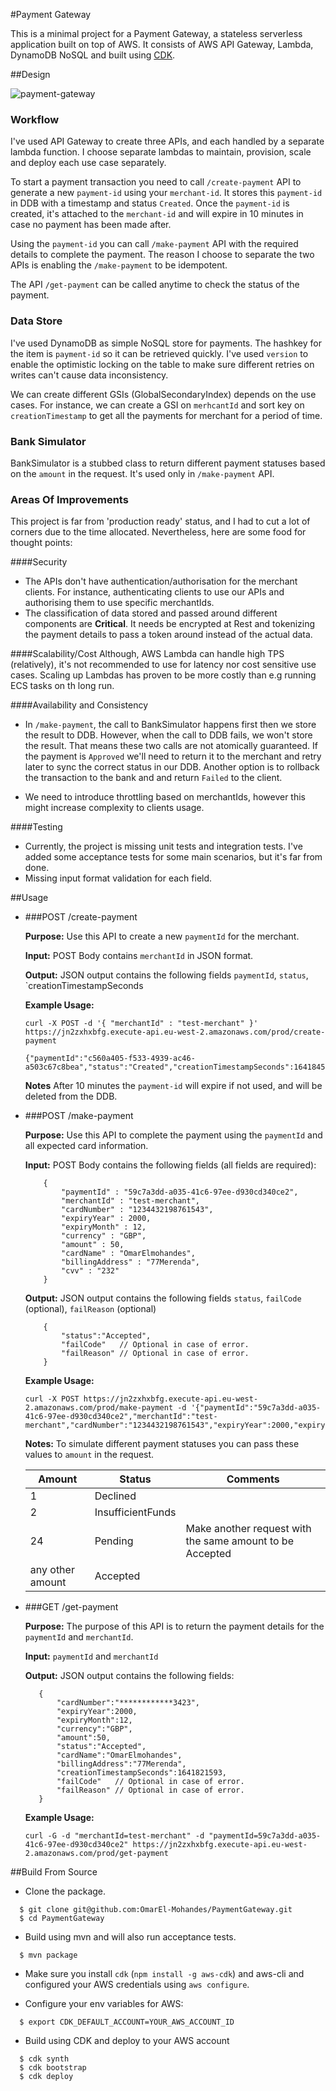 #Payment Gateway

This is a minimal project for a Payment Gateway, a stateless serverless application built on top of AWS.
It consists of AWS API Gateway, Lambda, DynamoDB NoSQL and built using [CDK](https://docs.aws.amazon.com/cdk/v2/guide/getting_started.html). 

##Design 

![payment-gateway](https://user-images.githubusercontent.com/1239788/148842390-66093bfd-13cc-4396-9e95-85312914d9f4.jpeg)

### Workflow
I've used API Gateway to create three APIs, and each handled by a separate lambda function. I choose separate lambdas to maintain, provision, scale and deploy each use case separately.

To start a payment transaction you need to call `/create-payment` API to generate a new `payment-id` using your `merchant-id`. It stores this `payment-id` in DDB 
with a timestamp and status `Created`.
Once the `payment-id` is created, it's attached to the `merchant-id` and will expire in 10 minutes in case no payment 
has been made after.

Using the `payment-id` you can call `/make-payment` API with the required details to complete the payment. The reason I choose to separate the two APIs is enabling the `/make-payment` to be idempotent.

The API `/get-payment` can be called anytime to check the status of the payment.

### Data Store
I've used DynamoDB as simple NoSQL store for payments. The hashkey for the item is `payment-id` so it can be retrieved quickly. I've used `version` to enable the optimistic locking 
on the table to make sure different retries on writes can't cause data inconsistency. 

We can create different GSIs (GlobalSecondaryIndex) 
depends on the use cases. For instance, we can create a GSI on `merhcantId` and sort key on `creationTimestamp` 
to get all the payments for merchant for a period of time.

### Bank Simulator
BankSimulator is a stubbed class to return different payment statuses based on the `amount` in the request. It's used only in `/make-payment` API.

### Areas Of Improvements 
This project is far from 'production ready' status, and I had to cut a lot of corners due to the time allocated. 
Nevertheless, here are some food for thought points:

####Security
 - The APIs don't have authentication/authorisation for the merchant clients. For instance, authenticating clients to use our APIs and authorising them 
   to use specific merchantIds.
 - The classification of data stored and passed around different components are **Critical**. It needs be encrypted at Rest and tokenizing the payment 
   details to pass a token around instead of the actual data.

####Scalability/Cost
Although, AWS Lambda can handle high TPS (relatively), it's not recommended to use for latency nor cost sensitive use cases. Scaling up Lambdas 
has proven to be more costly than e.g running ECS tasks on th long run.

####Availability and Consistency 
- In `/make-payment`, the call to BankSimulator happens first then we store the result to DDB. However, when the call to DDB fails, we won't store the result. 
That means these two calls are not atomically guaranteed. 
If the payment is `Approved` we'll need to return it to the merchant and retry later to sync the correct status in our DDB. Another option is to rollback the 
transaction to the bank and and return `Failed` to the client.
  
- We need to introduce throttling based on merchantIds, however this might increase complexity to clients usage.

####Testing
 - Currently, the project is missing unit tests and integration tests. I've added some acceptance tests for some main scenarios, but it's far from done.
 - Missing input format validation for each field.

##Usage

 - ###POST /create-payment
    
    **Purpose:** Use this API to create a new ```paymentId``` for the merchant.
    
    **Input:** POST Body contains `merchantId` in JSON format.

    **Output:** JSON output contains the following fields `paymentId`, `status`, `creationTimestampSeconds

    **Example Usage:**
    
    ```
    curl -X POST -d '{ "merchantId" : "test-merchant" }'  https://jn2zxhxbfg.execute-api.eu-west-2.amazonaws.com/prod/create-payment
    
    {"paymentId":"c560a405-f533-4939-ac46-a503c67c8bea","status":"Created","creationTimestampSeconds":1641845321}
    ```
    **Notes** After 10 minutes the `payment-id` will expire if not used, and will be deleted from the DDB. 
    

 - ###POST /make-payment

   **Purpose:** Use this API to complete the payment using the ```paymentId``` and all expected card information.

   **Input:** POST Body contains the following fields (all fields are required):
    ```
        {
            "paymentId" : "59c7a3dd-a035-41c6-97ee-d930cd340ce2",
            "merchantId" : "test-merchant",
            "cardNumber" : "1234432198761543",
            "expiryYear" : 2000,
            "expiryMonth" : 12,
            "currency" : "GBP",
            "amount" : 50,
            "cardName" : "OmarElmohandes",
            "billingAddress" : "77Merenda",
            "cvv" : "232"
        }
    ```

   **Output:** JSON output contains the following fields `status`, `failCode` (optional), `failReason` (optional)
    ```
        {
            "status":"Accepted",
            "failCode"   // Optional in case of error.
            "failReason" // Optional in case of error.
        }    
    ```

   **Example Usage:**

    ```
    curl -X POST https://jn2zxhxbfg.execute-api.eu-west-2.amazonaws.com/prod/make-payment -d '{"paymentId":"59c7a3dd-a035-41c6-97ee-d930cd340ce2","merchantId":"test-merchant","cardNumber":"1234432198761543","expiryYear":2000,"expiryMonth":12,"currency":"GBP","amount":50,"cardName":"OmarElmohandes","billingAddress":"77Merenda","cvv":"232"}'
    
    ```

    **Notes:** To simulate different payment statuses you can pass these values to `amount` in the request. 
    
   | Amount  | Status  | Comments |
   | --- | --- | ---|
   | 1 | Declined |
   | 2 | InsufficientFunds |
   | 24 | Pending | Make another request with the same amount to be Accepted
   | any other amount | Accepted |

 - ###GET /get-payment

   **Purpose:** The purpose of this API is to return the payment details for the ```paymentId``` and ```merchantId```.

   **Input:** `paymentId` and `merchantId`

   **Output:** JSON output contains the following fields:
    ```
       {
           "cardNumber":"************3423",
           "expiryYear":2000,
           "expiryMonth":12,
           "currency":"GBP",
           "amount":50,
           "status":"Accepted",
           "cardName":"OmarElmohandes",
           "billingAddress":"77Merenda",
           "creationTimestampSeconds":1641821593,
           "failCode"   // Optional in case of error.
           "failReason" // Optional in case of error.
       }
    ```
   
   **Example Usage:**

    ```
    curl -G -d "merchantId=test-merchant" -d "paymentId=59c7a3dd-a035-41c6-97ee-d930cd340ce2" https://jn2zxhxbfg.execute-api.eu-west-2.amazonaws.com/prod/get-payment    
    ```

##Build From Source
- Clone the package.
```
  $ git clone git@github.com:OmarEl-Mohandes/PaymentGateway.git
  $ cd PaymentGateway
```
- Build using mvn and will also run acceptance tests.
```
  $ mvn package
```
- Make sure you install `cdk` (`npm install -g aws-cdk`) and aws-cli and configured your AWS credentials using `aws configure`.

- Configure your env variables for AWS:
```
  $ export CDK_DEFAULT_ACCOUNT=YOUR_AWS_ACCOUNT_ID
```

- Build using CDK and deploy to your AWS account
```
  $ cdk synth
  $ cdk bootstrap
  $ cdk deploy
```

